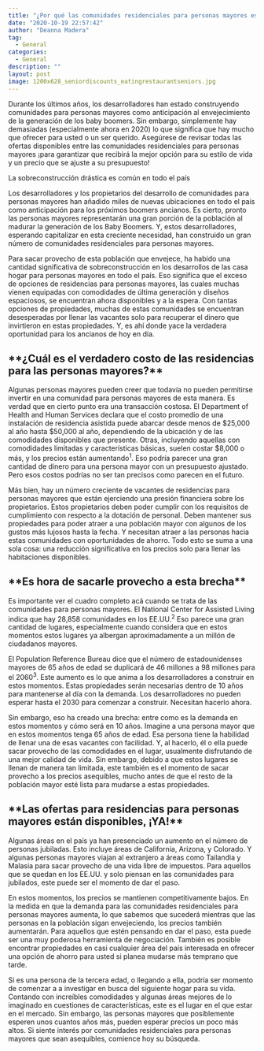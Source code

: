 ```yaml
---
title: "¿Por qué las comunidades residenciales para personas mayores están desesperadas por llenar vacantes?"
date: "2020-10-19 22:57:42"
author: "Deanna Madera"
tag:
  - General
categories:
  - General
description: ""
layout: post
image: 1200x628_seniordiscounts_eatingrestaurantseniors.jpg
---
```


Durante los últimos años, los desarrolladores han estado construyendo comunidades para personas mayores como anticipación al envejecimiento de la generación de los baby boomers. Sin embargo, simplemente hay demasiadas (especialmente ahora en 2020) lo que significa que hay mucho que ofrecer para usted o un ser querido. Asegúrese de revisar todas las ofertas disponibles entre las comunidades residenciales para personas mayores ¡para garantizar que recibirá la mejor opción para su estilo de vida y un precio que se ajuste a su presupuesto!

La sobreconstrucción drástica es común en todo el país

Los desarrolladores y los propietarios del desarrollo de comunidades para personas mayores han añadido miles de nuevas ubicaciones en todo el país como anticipación para los próximos boomers ancianos. Es cierto, pronto las personas mayores representarán una gran porción de la población al madurar la generación de los Baby Boomers. Y, estos desarrolladores, esperando capitalizar en esta creciente necesidad, han construido un gran número de comunidades residenciales para personas mayores.

Para sacar provecho de esta población que envejece, ha habido una cantidad significativa de sobreconstrucción en los desarrollos de las casa hogar para personas mayores en todo el país. Eso significa que el exceso de opciones de residencias para personas mayores, las cuales muchas vienen equipadas con comodidades de última generación y diseños espaciosos, se encuentran ahora disponibles y a la espera. Con tantas opciones de propiedades, muchas de estas comunidades se encuentran desesperadas por llenar las vacantes solo para recuperar el dinero que invirtieron en estas propiedades. Y, es ahí donde yace la verdadera oportunidad para los ancianos de hoy en día.

## \***\*¿Cuál es el verdadero costo de las residencias para las personas mayores?\*\***

Algunas personas mayores pueden creer que todavía no pueden permitirse invertir en una comunidad para personas mayores de esta manera. Es verdad que en cierto punto era una transacción costosa. El Department of Health and Human Services declara que el costo promedio de una instalación de residencia asistida puede abarcar desde menos de $25,000 al año hasta $50,000 al año, dependiendo de la ubicación y de las comodidades disponibles que presente. Otras, incluyendo aquellas con comodidades limitadas y características básicas, suelen costar $8,000 o más, y los precios están aumentando<sup>1</sup>. Eso podría parecer una gran cantidad de dinero para una persona mayor con un presupuesto ajustado. Pero esos costos podrías no ser tan precisos como parecen en el futuro.

Más bien, hay un número creciente de vacantes de residencias para personas mayores que están ejerciendo una presión financiera sobre los propietarios. Estos propietarios deben poder cumplir con los requisitos de cumplimiento con respecto a la dotación de personal. Deben mantener sus propiedades para poder atraer a una población mayor con algunos de los gustos más lujosos hasta la fecha. Y necesitan atraer a las personas hacia estas comunidades con oportunidades de ahorro. Todo esto se suma a una sola cosa: una reducción significativa en los precios solo para llenar las habitaciones disponibles.

## \***\*Es hora de sacarle provecho a esta brecha\*\***

Es importante ver el cuadro completo acá cuando se trata de las comunidades para personas mayores. El National Center for Assisted Living indica que hay 28,858 comunidades en los EE.UU.<sup>2</sup> Eso parece una gran cantidad de lugares, especialmente cuando considera que en estos momentos estos lugares ya albergan aproximadamente a un millón de ciudadanos mayores.

El Population Reference Bureau dice que el número de estadounidenses mayores de 65 años de edad se duplicará de 46 millones a 98 millones para el 2060<sup>3</sup>. Este aumento es lo que anima a los desarrolladores a construir en estos momentos. Estas propiedades serán necesarias dentro de 10 años para mantenerse al día con la demanda. Los desarrolladores no pueden esperar hasta el 2030 para comenzar a construir. Necesitan hacerlo ahora.

Sin embargo, eso ha creado una brecha: entre como es la demanda en estos momentos y cómo será en 10 años. Imagine a una persona mayor que en estos momentos tenga 65 años de edad. Esa persona tiene la habilidad de llenar una de esas vacantes con facilidad. Y, al hacerlo, él o ella puede sacar provecho de las comodidades en el lugar, usualmente disfrutando de una mejor calidad de vida. Sin embargo, debido a que estos lugares se llenan de manera tan limitada, este también es el momento de sacar provecho a los precios asequibles, mucho antes de que el resto de la población mayor esté lista para mudarse a estas propiedades.

## \***\*Las ofertas para residencias para personas mayores están disponibles, ¡YA!\*\***

Algunas áreas en el país ya han presenciado un aumento en el número de personas jubiladas. Esto incluye áreas de California, Arizona, y Colorado. Y algunas personas mayores viajan al extranjero a áreas como Tailandia y Malasia para sacar provecho de una vida libre de impuestos. Para aquellos que se quedan en los EE.UU. y solo piensan en las comunidades para jubilados, este puede ser el momento de dar el paso.

En estos momentos, los precios se mantienen competitivamente bajos. En la medida en que la demanda para las comunidades residenciales para personas mayores aumenta, lo que sabemos que sucederá mientras que las personas en la población sigan envejeciendo, los precios también aumentarán. Para aquellos que estén pensando en dar el paso, esta puede ser una muy poderosa herramienta de negociación. También es posible encontrar propiedades en casi cualquier área del país interesada en ofrecer una opción de ahorro para usted si planea mudarse más temprano que tarde.

</div>Si es una persona de la tercera edad, o llegando a ella, podría ser momento de comenzar a a investigar en busca del siguiente hogar para su vida. Contando con increíbles comodidades y algunas áreas mejores de lo imaginado en cuestiones de características, este es el lugar en el que estar en el mercado. Sin embargo, las personas mayores que posiblemente esperen unos cuantos años más, pueden esperar precios un poco más altos. Si siente interés por comunidades residenciales para personas mayores que sean asequibles, comience hoy su búsqueda.
